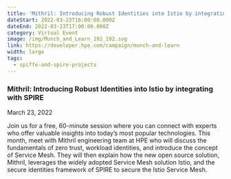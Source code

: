```yaml
---
title: 'Mithril: Introducing Robust Identities into Istio by integrating with SPIRE'
dateStart: 2022-03-23T16:00:00.000Z
dateEnd: 2022-03-23T17:00:00.000Z
category: Virtual Event
image: /img/Munch_and_Learn_192_192.svg
link: https://developer.hpe.com/campaign/munch-and-learn
width: large
tags:
  - spiffe-and-spire-projects
---
```


### Mithril: Introducing Robust Identities into Istio by integrating with SPIRE



March 23, 2022



Join us for a free, 60-minute session where you can connect with experts who offer valuable insights into today’s most popular technologies. This month, meet with Mithril engineering team at HPE who will discuss the fundamentals of zero trust,  workload identities, and introduce the concept of Service Mesh. They will then explain how the new open source solution, Mithril, leverages the widely adopted Service Mesh solution Istio, and the secure identities framework of SPIRE to secure the Istio Service Mesh.